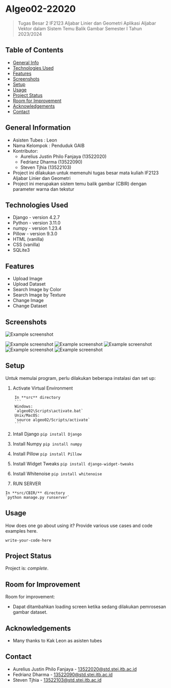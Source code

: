 # Algeo02-22020
> Tugas Besar 2 IF2123 Aljabar Linier dan Geometri 
> Aplikasi Aljabar Vektor dalam Sistem Temu Balik Gambar Semester I Tahun 2023/2024

## Table of Contents
* [General Info](#general-information)
* [Technologies Used](#technologies-used)
* [Features](#features)
* [Screenshots](#screenshots)
* [Setup](#setup)
* [Usage](#usage)
* [Project Status](#project-status)
* [Room for Improvement](#room-for-improvement)
* [Acknowledgements](#acknowledgements)
* [Contact](#contact)


## General Information
- Asisten Tubes : Leon
- Nama Kelompok : Penduduk GAIB
- Kontributor:
    - Aurelius Justin Philo Fanjaya (13522020)
    - Fedrianz Dharma (13522090)
    - Steven Tjhia (13522103)
- Project ini dilakukan untuk memenuhi tugas besar mata kuliah IF2123 Aljabar Linier dan Geometri
- Project ini merupakan sistem temu balik gambar (CBIR) dengan parameter warna dan tekstur


## Technologies Used
- Django - version 4.2.7
- Python - version 3.11.0
- numpy - version 1.23.4
- Pillow - version 9.3.0
- HTML (vanilla)
- CSS (vanilla)
- SQLite3


## Features
- Upload Image
- Upload Dataset
- Search Image by Color
- Search Image by Texture
- Change Image
- Change Dataset


## Screenshots
![Example screenshot](./img/Test%20ITB%20Color.png)

![Example screenshot](./img/Test%20ITB%20Texture%20page%201.png)
![Example screenshot](./img/Test%20ITB%20Texture%20page%202.png)
![Example screenshot](./img/Test%20Labtek%20Biru%20Color%20dataset.png)
![Example screenshot](./img/Test%20Singa%20Color%20dataset%201.png)
![Example screenshot](./img/Test%20Singa%20Texture%20dataset%201.png)
<!-- If you have screenshots you'd like to share, include them here. -->


## Setup
Untuk memulai program, perlu dilakukan beberapa instalasi dan set up:
1. Activate Virtual Environment
```
    In **src** directory
    ```
    Windows:
    `algeo02\Scripts\activate.bat`
    Unix/MacOS:
    `source algeo02/Scripts/activate`
    ```
```
2. Intall Django
`pip install Django`

3. Install Numpy
`pip install numpy`

4. Install Pillow
`pip install Pillow`

5. Install Widget Tweaks
`pip install django-widget-tweaks`

6. Install Whitenoise
`pip install whitenoise`

7. RUN SERVER
```
In **src/CBIR/** directory
`python manage.py runserver`
```
## Usage
How does one go about using it?
Provide various use cases and code examples here.

`write-your-code-here`


## Project Status
Project is: _complete_.


## Room for Improvement
Room for improvement:
- Dapat ditambahkan loading screen ketika sedang dilakukan pemrosesan gambar dataset.


## Acknowledgements
- Many thanks to Kak Leon as asisten tubes


## Contact
- Aurelius Justin Philo Fanjaya - 13522020@std.stei.itb.ac.id
- Fedrianz Dharma - 13522090@std.stei.itb.ac.id
- Steven Tjhia - 13522103@std.stei.itb.ac.id
